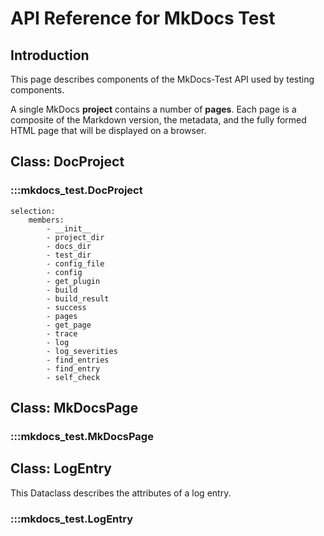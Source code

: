 # API Reference for MkDocs Test

## Introduction

This page describes components of the MkDocs-Test API used by testing
components.

A single MkDocs **project** contains a number of **pages**. 
Each page is a composite of the Markdown version, the metadata,
and the fully formed HTML page that will be displayed on a browser.

## Class: DocProject 

### :::mkdocs_test.DocProject
    selection:
        members:
            - __init__
            - project_dir
            - docs_dir
            - test_dir
            - config_file
            - config
            - get_plugin
            - build
            - build_result
            - success
            - pages
            - get_page
            - trace
            - log
            - log_severities
            - find_entries
            - find_entry
            - self_check

## Class: MkDocsPage

### :::mkdocs_test.MkDocsPage

## Class: LogEntry

This Dataclass describes the attributes of a log entry.

### :::mkdocs_test.LogEntry